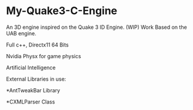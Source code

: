 # My-Quake3-C-Engine
An 3D engine  inspired on the Quake 3 ID Engine. (WIP)
Work Based on the UAB engine.

Full c++, Directx11 64 Bits

Nvidia Physx for game physics

Artificial Intelligence

External Libraries in use:

*AntTweakBar Library

*CXMLParser Class
